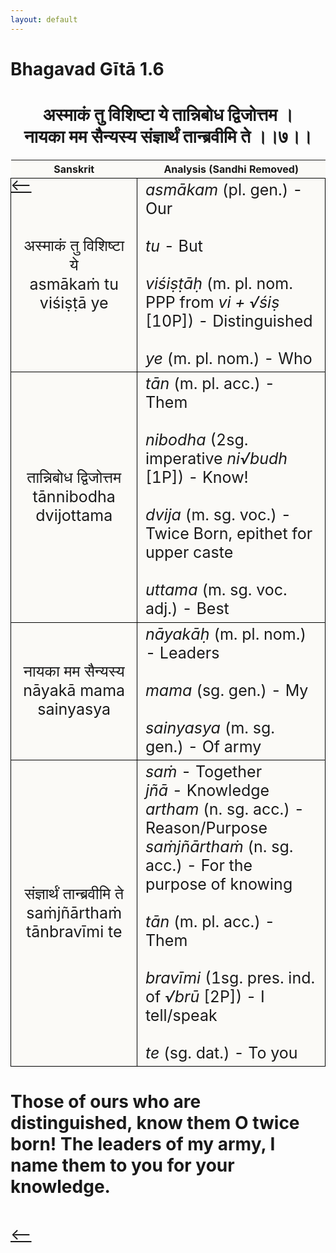 ```yaml
---
layout: default
---
```

<!---
Text can be **bold**, _italic_, or ~~strikethrough~~.

[Link to another page](./another-page.html)

There should be whitespace between paragraphs.

There should be whitespace between paragraphs. We recommend including a README, or a file with information about your project.
--->

# Bhagavad Gītā 1.6

<style>
table {
  border-collapse: collapse;
  border-style: hidden;
}
th {
  background: #FBFAF7;
}
td {
  font-size: 25px;
  background: #FBFAF7;
  border: 1px solid black;
}
div.move {
  font-size: 25px;
}
</style>

<h1 style="text-align:center">
अस्माकं तु विशिष्टा ये तान्निबोध द्विजोत्तम ।<br>
नायका मम सैन्यस्य संज्ञार्थं तान्ब्रवीमि ते ।।७।।
</h1>
<div class="move" style="position:relative;min-width:960px">
 <p style="position: absolute;left:0;top:0"><a href="./v1-6.html">⟵</a></p>
</div>
<div class="move" style="position:relative;min-width:960px">
 <p style="position: absolute;right:0;top:0"><a href="./v1-8.html">⟶</a></p>
</div>

| Sanskrit | Analysis (Sandhi Removed) |
|:-:|-|
|  अस्माकं तु विशिष्टा ये<br>asmākaṁ tu viśiṣṭā ye | <em>asmākam</em> (pl. gen.) - Our<br><br><em>tu</em> - But<br><br><em>viśiṣṭāḥ</em> (m. pl. nom. PPP from <em>vi + √śiṣ</em> [10P]) - Distinguished<br><br><em>ye</em> (m. pl. nom.) - Who |
| तान्निबोध द्विजोत्तम<br>tānnibodha dvijottama | <em>tān</em> (m. pl. acc.) - Them<br><br><em>nibodha</em> (2sg. imperative <em>ni√budh</em> [1P]) - Know!<br><br><em>dvija</em> (m. sg. voc.) - Twice Born, epithet for upper caste<br><br><em>uttama</em> (m. sg. voc. adj.) - Best |
| नायका मम सैन्यस्य<br>nāyakā mama sainyasya | <em>nāyakāḥ</em> (m. pl. nom.) - Leaders<br><br><em>mama</em> (sg. gen.) - My<br><br><em>sainyasya</em> (m. sg. gen.) - Of army |
|   संज्ञार्थं तान्ब्रवीमि ते<br>saṁjñārthaṁ tānbravīmi te  | <em>saṁ</em> - Together<br><em>jñā</em> - Knowledge<br><em>artham</em> (n. sg. acc.) - Reason/Purpose<br><em>saṁjñārthaṁ</em> (n. sg. acc.) - For the purpose of knowing<br><br><em>tān</em> (m. pl. acc.) - Them<br><br><em>bravīmi</em> (1sg. pres. ind. of <em>√brū</em> [2P]) - I tell/speak<br><br><em>te</em> (sg. dat.) - To you |

<h1>
Those of ours who are distinguished, know them O twice born!
The leaders of my army, I name them to you for your knowledge.
</h1>
<div class="move" style="position:relative;min-width:960px">
 <p style="position: absolute;left:0;top:0"><a href="./v1-6.html">⟵</a></p>
</div>
<div class="move" style="position:relative;min-width:960px">
 <p style="position: absolute;right:0;top:0"><a href="./v1-8.html">⟶</a></p>
</div>
